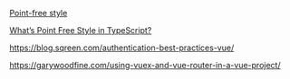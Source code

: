 [Point-free style](https://medium.com/dailyjs/functional-js-7-point-free-style-b21a1416ac6a)

[What’s Point Free Style in TypeScript?](https://itnext.io/whats-point-free-style-in-typescript-39337000c8cb#:~:text=What%20is%20Point%20Free,the%20same%20in%20JavaScript%2FES6.)

https://blog.sqreen.com/authentication-best-practices-vue/

https://garywoodfine.com/using-vuex-and-vue-router-in-a-vue-project/
